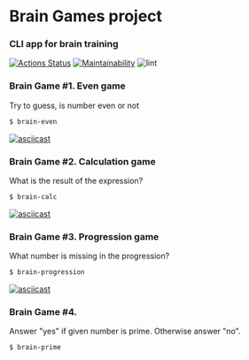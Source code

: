 # Brain Games project
### CLI app for brain training

[![Actions Status](https://github.com/LenaRib/frontend-project-lvl1/workflows/hexlet-check/badge.svg)](https://github.com/LenaRib/frontend-project-lvl1/actions) [![Maintainability](https://api.codeclimate.com/v1/badges/a99a88d28ad37a79dbf6/maintainability)](https://codeclimate.com/github/codeclimate/codeclimate/maintainability) ![lint](https://github.com/LenaRib/frontend-project-lvl1/workflows/lint/badge.svg?branch=main)

### Brain Game #1. Even game
Try to guess, is number even or not
```sh
$ brain-even
```
[![asciicast](https://asciinema.org/a/8hwq4tY9fRw7kNrMHT6i1fcLr.svg)](https://asciinema.org/a/8hwq4tY9fRw7kNrMHT6i1fcLr)

### Brain Game #2. Calculation game
What is the result of the expression?
```sh
$ brain-calc
```
[![asciicast](https://asciinema.org/a/Dsc7BYllZunHF76Ms5dSO0ab9.svg)](https://asciinema.org/a/Dsc7BYllZunHF76Ms5dSO0ab9)

### Brain Game #3. Progression game
What number is missing in the progression?
```sh
$ brain-progression
```
[![asciicast](https://asciinema.org/a/388373.svg)](https://asciinema.org/a/388373)

### Brain Game #4. 
Answer "yes" if given number is prime. Otherwise answer "no".
```sh
$ brain-prime
```
